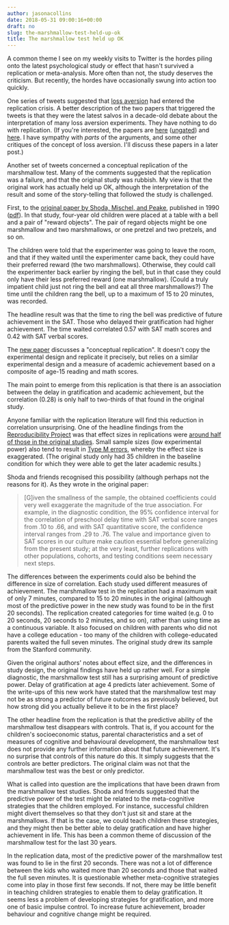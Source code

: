 ```yaml
---
author: jasonacollins
date: 2018-05-31 09:00:16+00:00
draft: no
slug: the-marshmallow-test-held-up-ok
title: The marshmallow test held up OK
---
```


A common theme I see on my weekly visits to Twitter is the hordes piling onto the latest psychological study or effect that hasn't survived a replication or meta-analysis. More often than not, the study deserves the criticism. But recently, the hordes have occasionally swung into action too quickly.

One series of tweets suggested that [loss aversion](https://en.wikipedia.org/wiki/Loss_aversion) had entered the replication crisis. A better description of the two papers that triggered the tweets is that they were the latest salvos in a decade-old debate about the interpretation of many loss aversion experiments. They have nothing to do with replication. (If you're interested, the papers are [here](https://doi.org/10.1002/jcpy.1047) ([ungated](https://papers.ssrn.com/sol3/papers.cfm?abstract_id=3049660)) and [here](https://doi.org/10.1007/s00426-018-1013-8). I have sympathy with _parts_ of the arguments, and some other critiques of the concept of loss aversion. I'll discuss these papers in a later post.)

Another set of tweets concerned a conceptual replication of the marshmallow test. Many of the comments suggested that the replication was a failure, and that the original study was rubbish. My view is that the original work has actually held up OK, although the interpretation of the result and some of the story-telling that followed the study is challenged.

First, to the [original paper by Shoda, Mischel, and Peake](http://doi.org/10.1037/0012-1649.26.6.978), published in 1990 ([pdf](https://bingschool.stanford.edu/sites/default/files/publications/115-dev_psych_1990.pdf)). In that study, four-year old children were placed at a table with a bell and a pair of "reward objects". The pair of regard objects might be one marshmallow and two marshmallows, or one pretzel and two pretzels, and so on.

The children were told that the experimenter was going to leave the room, and that if they waited until the experimenter came back, they could have their preferred reward (the two marshmallows). Otherwise, they could call the experimenter back earlier by ringing the bell, but in that case they could only have their less preferred reward (one marshmallow). (Could a truly impatient child just not ring the bell and eat all three marshmallows?) The time until the children rang the bell, up to a maximum of 15 to 20 minutes, was recorded.

The headline result was that the time to ring the bell was predictive of future achievement in the SAT. Those who delayed their gratification had higher achievement. The time waited correlated 0.57 with SAT math scores and 0.42 with SAT verbal scores.

The [new paper](http://doi.org/10.1177/0956797618761661) discusses a "conceptual replication". It doesn't copy the experimental design and replicate it precisely, but relies on a similar experimental design and a measure of academic achievement based on a composite of age-15 reading and math scores.

The main point to emerge from this replication is that there is an association between the delay in gratification and academic achievement, but the correlation (0.28) is only half to two-thirds of that found in the original study.

Anyone familiar with the replication literature will find this reduction in correlation unsurprising. One of the headline findings from the [Reproducibility Project](https://en.wikipedia.org/wiki/Reproducibility_Project) was that effect sizes in replications were [around half of those in the original studies](http://doi.org/10.1126/science.aac4716). Small sample sizes (low experimental power) also tend to result in [Type M errors](http://www.stat.columbia.edu/~gelman/research/published/retropower_final.pdf), whereby the effect size is exaggerated. (The original study only had 35 children in the baseline condition for which they were able to get the later academic results.)

Shoda and friends recognised this possibility (although perhaps not the reasons for it). As they wrote in the original paper:



<blockquote>[G]iven the smallness of the sample, the obtained coefficients could very well exaggerate the magnitude of the true association. For example, in the diagnostic condition, the 95% confidence interval for the correlation of preschool delay time with SAT verbal score ranges from .10 to .66, and with SAT quantitative score, the confidence interval ranges from .29 to .76. The value and importance given to SAT scores in our culture make caution essential before generalizing from the present study; at the very least, further replications with other populations, cohorts, and testing conditions seem necessary next steps.</blockquote>



The differences between the experiments could also be behind the difference in size of correlation. Each study used different measures of achievement. The marshmallow test in the replication had a maximum wait of only 7 minutes, compared to 15 to 20 minutes in the original (although most of the predictive power in the new study was found to be in the first 20 seconds). The replication created categories for time waited (e.g. 0 to 20 seconds, 20 seconds to 2 minutes, and so on), rather than using time as a continuous variable. It also focused on children with parents who did not have a college education - too many of the children with college-educated parents waited the full seven minutes. The original study drew its sample from the Stanford community.

Given the original authors' notes about effect size, and the differences in study design, the original findings have held up rather well. For a simple diagnostic, the marshmallow test still has a surprising amount of predictive power. Delay of gratification at age 4 predicts later achievement. Some of the write-ups of this new work have stated that the marshmallow test may not be as strong a predictor of future outcomes as previously believed, but how strong did you actually believe it to be in the first place?

The other headline from the replication is that the predictive ability of the marshmallow test disappears with controls. That is, if you account for the children's socioeconomic status, parental characteristics and a set of measures of cognitive and behavioural development, the marshmallow test does not provide any further information about that future achievement. It's no surprise that controls of this nature do this. It simply suggests that the controls are better predictors. The original claim was not that the marshmallow test was the best or only predictor.

What is called into question are the implications that have been drawn from the marshmallow test studies. Shoda and friends suggested that the predictive power of the test might be related to the meta-cognitive strategies that the children employed. For instance, successful children might divert themselves so that they don't just sit and stare at the marshmallows. If that is the case, we could teach children these strategies, and they might then be better able to delay gratification and have higher achievement in life. This has been a common theme of discussion of the marshmallow test for the last 30 years.

In the replication data, most of the predictive power of the marshmallow test was found to lie in the first 20 seconds. There was not a lot of difference between the kids who waited more than 20 seconds and those that waited the full seven minutes. It is questionable whether meta-cognitive strategies come into play in those first few seconds. If not, there may be little benefit in teaching children strategies to enable them to delay gratification. It seems less a problem of developing strategies for gratification, and more one of basic impulse control. To increase future achievement, broader behaviour and cognitive change might be required.
